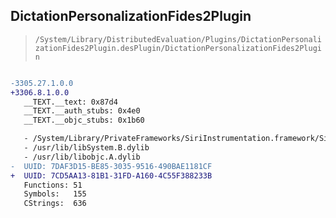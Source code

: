 ## DictationPersonalizationFides2Plugin

> `/System/Library/DistributedEvaluation/Plugins/DictationPersonalizationFides2Plugin.desPlugin/DictationPersonalizationFides2Plugin`

```diff

-3305.27.1.0.0
+3306.8.1.0.0
   __TEXT.__text: 0x87d4
   __TEXT.__auth_stubs: 0x4e0
   __TEXT.__objc_stubs: 0x1b60

   - /System/Library/PrivateFrameworks/SiriInstrumentation.framework/SiriInstrumentation
   - /usr/lib/libSystem.B.dylib
   - /usr/lib/libobjc.A.dylib
-  UUID: 7DAF3D15-BE85-3035-9516-490BAE1181CF
+  UUID: 7CD5AA13-81B1-31FD-A160-4C55F388233B
   Functions: 51
   Symbols:   155
   CStrings:  636

```
